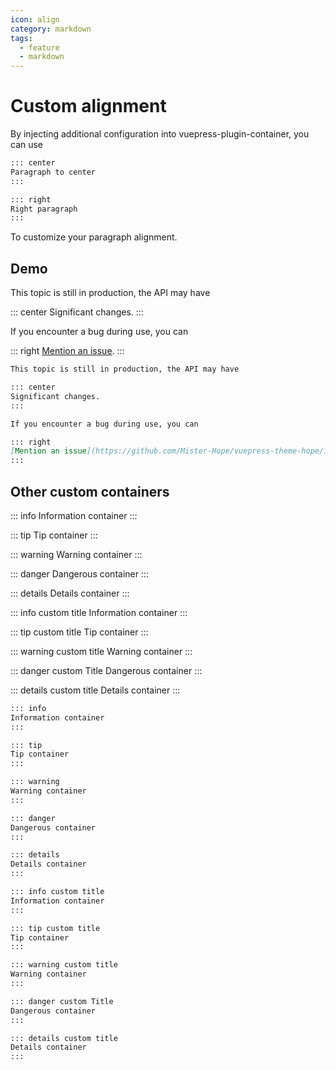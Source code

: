 ```yaml
---
icon: align
category: markdown
tags:
  - feature
  - markdown
---
```


# Custom alignment

By injecting additional configuration into vuepress-plugin-container, you can use

```md
::: center
Paragraph to center
:::

::: right
Right paragraph
:::
```

To customize your paragraph alignment.

## Demo

This topic is still in production, the API may have

::: center
Significant changes.
:::

If you encounter a bug during use, you can

::: right
[Mention an issue](https://github.com/Mister-Hope/vuepress-theme-hope/issues).
:::

```md
This topic is still in production, the API may have

::: center
Significant changes.
:::

If you encounter a bug during use, you can

::: right
[Mention an issue](https://github.com/Mister-Hope/vuepress-theme-hope/issues).
:::
```

## Other custom containers

::: info
Information container
:::

::: tip
Tip container
:::

::: warning
Warning container
:::

::: danger
Dangerous container
:::

::: details
Details container
:::

::: info custom title
Information container
:::

::: tip custom title
Tip container
:::

::: warning custom title
Warning container
:::

::: danger custom Title
Dangerous container
:::

::: details custom title
Details container
:::

```md
::: info
Information container
:::

::: tip
Tip container
:::

::: warning
Warning container
:::

::: danger
Dangerous container
:::

::: details
Details container
:::

::: info custom title
Information container
:::

::: tip custom title
Tip container
:::

::: warning custom title
Warning container
:::

::: danger custom Title
Dangerous container
:::

::: details custom title
Details container
:::
```
